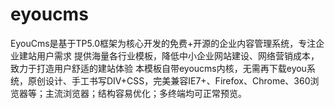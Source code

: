 # eyoucms
EyouCms是基于TP5.0框架为核心开发的免费+开源的企业内容管理系统，专注企业建站用户需求 提供海量各行业模板，降低中小企业网站建设、网络营销成本，致力于打造用户舒适的建站体验
本模板自带eyoucms内核，无需再下载eyou系统，原创设计、手工书写DIV+CSS，完美兼容IE7+、Firefox、Chrome、360浏览器等；主流浏览器；结构容易优化；多终端均可正常预览。
